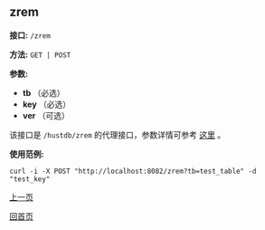 ## zrem ##

**接口:** `/zrem`

**方法:** `GET | POST`

**参数:** 

*  **tb** （必选）  
*  **key** （必选）  
*  **ver** （可选）

该接口是 `/hustdb/zrem` 的代理接口，参数详情可参考 [这里](../hustdb/hustdb/zrem.md) 。

**使用范例:**

    curl -i -X POST "http://localhost:8082/zrem?tb=test_table" -d "test_key"

[上一页](../ha.md)

[回首页](../../index.md)